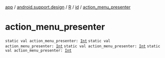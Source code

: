 [app](../../../index.md) / [android.support.design](../../index.md) / [R](../index.md) / [id](index.md) / [action_menu_presenter](.)

# action_menu_presenter

`static val action_menu_presenter: `[`Int`](https://kotlinlang.org/api/latest/jvm/stdlib/kotlin/-int/index.html)
`static val action_menu_presenter: `[`Int`](https://kotlinlang.org/api/latest/jvm/stdlib/kotlin/-int/index.html)
`static val action_menu_presenter: `[`Int`](https://kotlinlang.org/api/latest/jvm/stdlib/kotlin/-int/index.html)
`static val action_menu_presenter: `[`Int`](https://kotlinlang.org/api/latest/jvm/stdlib/kotlin/-int/index.html)